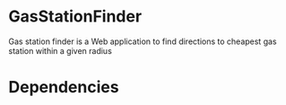 # GasStationFinder
Gas station finder is a Web application to find directions to cheapest gas station within a given radius

# Dependencies
